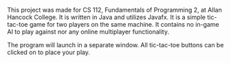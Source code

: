 This project was made for CS 112, Fundamentals of Programming 2, at Allan Hancock College. It is written in Java and utilizes Javafx. It is a simple tic-tac-toe game for two players on the same machine. It contains no in-game AI to play against nor any online multiplayer functionality.

The program will launch in a separate window. All tic-tac-toe buttons can be clicked on to place your play.

